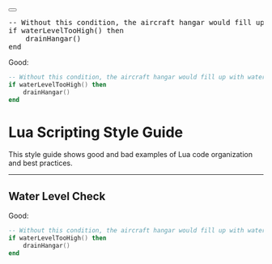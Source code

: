 <div class="codehilite" id="__code_65"><button class="md-clipboard" title="Copy to clipboard" data-clipboard-target="#__code_65 pre, #__code_65 code"><span class="md-clipboard__message"></span></button><pre><span></span><span class="c1">-- Without this condition, the aircraft hangar would fill up with water.</span>
<span class="kr">if</span> <span class="n">waterLevelTooHigh</span><span class="p">()</span> <span class="kr">then</span>
    <span class="n">drainHangar</span><span class="p">()</span>
<span class="kr">end</span>
</pre></div>


<p class="style-good">Good:</p>

```lua class="good"
-- Without this condition, the aircraft hangar would fill up with water.
if waterLevelTooHigh() then
    drainHangar()
end
```



# Lua Scripting Style Guide

This style guide shows good and bad examples of Lua code organization and best practices.

---

## Water Level Check

<p class="style-good">Good:</p>

```lua {.good}
-- Without this condition, the aircraft hangar would fill up with water.
if waterLevelTooHigh() then
    drainHangar()
end
```
